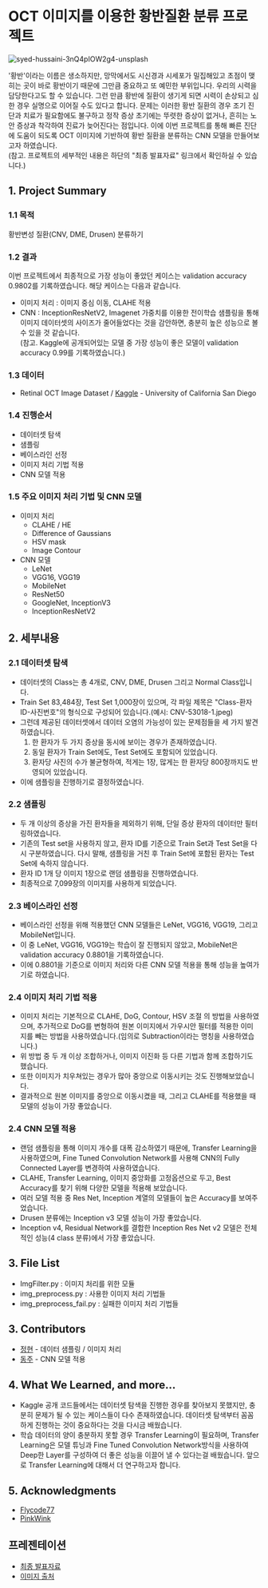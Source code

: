 # OCT 이미지를 이용한 황반질환 분류 프로젝트


![syed-hussaini-3nQ4pIOW2g4-unsplash](https://user-images.githubusercontent.com/80465347/127896461-dc5f95bb-1912-4769-a1d9-c2f96715b5d4.jpg)

'황반'이라는 이름은 생소하지만, 망막에서도 시신경과 시세포가 밀집해있고 초점이 맺히는 곳이 바로 황반이기 때문에 그만큼 중요하고 또 예민한 부위입니다. 우리의 시력을 담당한다고도 할 수 있습니다. 그런 만큼 황반에 질환이 생기게 되면 시력이 손상되고 심한 경우 실명으로 이어질 수도 있다고 합니다. 
문제는 이러한 황반 질환의 경우 조기 진단과 치료가 필요함에도 불구하고 정작 증상 초기에는 뚜렷한 증상이 없거나, 흔히는 노안 증상과 착각하여 진료가 늦어진다는 점입니다.
이에 이번 프로젝트를 통해 빠른 진단에 도움이 되도록 OCT 이미지에 기반하여 황반 질환을 분류하는 CNN 모델을 만들어보고자 하였습니다.  
(참고. 프로젝트의 세부적인 내용은 하단의 "최종 발표자료" 링크에서 확인하실 수 있습니다.)

## 1. Project Summary 
### 1.1 목적 
황반변성 질환(CNV, DME, Drusen) 분류하기 

### 1.2 결과
이번 프로젝트에서 최종적으로 가장 성능이 좋았던 케이스는 validation accuracy 0.9802를 기록하였습니다. 
해당 케이스는 다음과 같습니다.
- 이미지 처리 : 이미지 중심 이동, CLAHE 적용  
- CNN : InceptionResNetV2, Imagenet 가중치를 이용한 전이학습
샘플링을 통해 이미지 데이터셋의 사이즈가 줄어들었다는 것을 감안하면, 충분히 높은 성능으로 볼 수 있을 것 같습니다.  
(참고. Kaggle에 공개되어있는 모델 중 가장 성능이 좋은 모델이 validation accuracy 0.99를 기록하였습니다.)

### 1.3 데이터

- Retinal OCT Image Dataset / [Kaggle](https://www.kaggle.com/paultimothymooney/kermany2018) - University of California San Diego

### 1.4 진행순서 

- 데이터셋 탐색
- 샘플링
- 베이스라인 선정
- 이미지 처리 기법 적용  
- CNN 모델 적용  

### 1.5 주요 이미지 처리 기법 및 CNN 모델 

- 이미지 처리 
  - CLAHE / HE
  - Difference of Gaussians
  - HSV mask
  - Image Contour
- CNN 모델
  - LeNet
  - VGG16, VGG19
  - MobileNet
  - ResNet50
  - GoogleNet, InceptionV3
  - InceptionResNetV2 

## 2. 세부내용
### 2.1 데이터셋 탐색
- 데이터셋의 Class는 총 4개로, CNV, DME, Drusen 그리고 Normal Class입니다.
- Train Set 83,484장, Test Set 1,000장이 있으며, 각 파일 제목은 "Class-환자ID-사진번호"의 형식으로 구성되어 있습니다.(예시: CNV-53018-1.jpeg)
- 그런데 제공된 데이터셋에서 데이터 오염의 가능성이 있는 문제점들을 세 가지 발견하였습니다. 
  1) 한 환자가 두 가지 증상을 동시에 보이는 경우가 존재하였습니다.
  2) 동일 환자가 Train Set에도, Test Set에도 포함되어 있었습니다.
  3) 환자당 사진의 수가 불균형하여, 적게는 1장, 많게는 한 환자당 800장까지도 반영되어 있었습니다.
- 이에 샘플링을 진행하기로 결정하였습니다.
 
### 2.2 샘플링
- 두 개 이상의 증상을 가진 환자들을 제외하기 위해, 단일 증상 환자의 데이터만 필터링하였습니다.
- 기존의 Test set을 사용하지 않고, 환자 ID를 기준으로 Train Set과 Test Set을 다시 구분하였습니다. 다시 말해, 샘플링을 거친 후 Train Set에 포함된 환자는 Test Set에 속하지 않습니다.
- 환자 ID 1개 당 이미지 1장으로 랜덤 샘플링을 진행하였습니다.
- 최종적으로 7,099장의 이미지를 사용하게 되었습니다.

### 2.3 베이스라인 선정
- 베이스라인 선정을 위해 적용했던 CNN 모델들은 LeNet, VGG16, VGG19, 그리고 MobileNet입니다.
- 이 중 LeNet, VGG16, VGG19는 학습이 잘 진행되지 않았고, MobileNet은 validation accuracy 0.8801을 기록하였습니다. 
- 이에 0.8801을 기준으로 이미지 처리와 다른 CNN 모델 적용을 통해 성능을 높여가기로 하였습니다. 
 
### 2.4 이미지 처리 기법 적용

- 이미지 처리는 기본적으로 CLAHE, DoG, Contour, HSV 조절 의 방법을 사용하였으며, 추가적으로 DoG를 변형하여 원본 이미지에서 가우시안 필터를 적용한 이미지를 빼는 방법을 사용하였습니다.(임의로 Subtraction이라는 명칭을 사용하였습니다.)
- 위 방법 중 두 개 이상 조합하거나, 이미지 이진화 등 다른 기법과 함께 조합하기도 했습니다.
- 또한 이미지가 치우쳐있는 경우가 많아 중앙으로 이동시키는 것도 진행해보았습니다.
- 결과적으로 원본 이미지를 중앙으로 이동시켰을 때, 그리고 CLAHE를 적용했을 때 모델의 성능이 가장 좋았습니다.  
 
### 2.4 CNN 모델 적용 
- 랜덤 샘플링을 통해 이미지 개수를 대폭 감소하였기 때문에, Transfer Learning을 사용하였으며,
Fine Tuned Convolution Network를 사용해 CNN의 Fully Connected Layer를 변경하여 사용하였습니다.
- CLAHE, Transfer Learning, 이미지 중앙화를 고정옵션으로 두고, Best Accuracy를 찾기 위해 다양한 모델을 적용해 보았습니다.
- 여러 모델 적용 중 Res Net, Inception 계열의 모델들이 높은 Accuracy를 보여주었습니다.
- Drusen 분류에는 Inception v3 모델 성능이 가장 좋았습니다.
- Inception v4, Residual Network를 결합한 Inception Res Net v2 모델은 전체적인 성능(4 class 분류)에서 가장 좋았습니다.


## 3. File List 

-  ImgFilter.py : 이미지 처리를 위한 모듈 
-  img_preprocess.py : 사용한 이미지 처리 기법들 
-  img_preprocess_fail.py : 실패한 이미지 처리 기법들


## 3. Contributors

* [정현](https://github.com/JeonghyunKo) - 데이터 샘플링 / 이미지 처리 
* [동주](https://github.com/lee-edgar) - CNN 모델 적용 

## 4. What We Learned, and more... 

- Kaggle 공개 코드들에서는 데이터셋 탐색을 진행한 경우를 찾아보지 못했지만, 충분히 문제가 될 수 있는 케이스들이 다수 존재하였습니다. 데이터셋 탐색부터 꼼꼼하게 진행하는 것이 중요하다는 것을 다시금 배웠습니다.
- 학습 데이터의 양이 충분하지 못할 경우 Transfer Learning이 필요하며, Transfer Learning은 모델 튜닝과 Fine Tuned Convolution Network방식을 사용하여 Deep한 Layer를 구성하여 더 좋은 성능을 이끌어 낼 수 있다는걸 배웠습니다. 앞으로 Transfer Learning에 대해서 더 연구하고자 합니다. 

## 5. Acknowledgments 

* [Flycode77](https://github.com/FLY-CODE77)  
* [PinkWink](https://github.com/PinkWink) 

## 프레젠테이션 

* [최종 발표자료](https://drive.google.com/file/d/14zlx6sMUkVf-FzUKgFtDZxHWyBqisQj4/view?usp=sharing)
* [이미지 출처](https://unsplash.com/photos/3nQ4pIOW2g4?utm_source=unsplash&utm_medium=referral&utm_content=creditShareLink)
